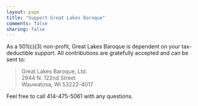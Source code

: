 ```yaml
---
layout: page
title: "Support Great Lakes Baroque"
comments: false
sharing: false
---
```


As a 501\(c\)(3) non-profit, Great Lakes Baroque is dependent on your tax-deductible support. All contributions are gratefully accepted and can be sent to:

<blockquote>
Great Lakes Baroque, Ltd.<br/>
2944 N. 122nd Street<br/>
Wauwatosa, WI  53222-4017
</blockquote>

Feel free to call 414-475-5061 with any questions.
